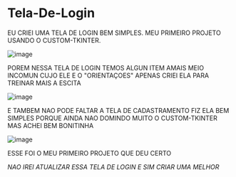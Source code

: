 # Tela-De-Login

EU CRIEI UMA TELA DE LOGIN BEM SIMPLES.
MEU PRIMEIRO PROJETO USANDO O CUSTOM-TKINTER.


![image](https://github.com/LudiAlves/Tela-de-Login/assets/136092113/e1578acd-0274-4ff7-84a6-081f625ce0b7)


POREM NESSA TELA DE LOGIN TEMOS ALGUN ITEM AMAIS MEIO INCOMUN
CUJO ELE E O "ORIENTAÇOES"
APENAS CRIEI ELA PARA TREINAR MAIS A ESCITA 


![image](https://github.com/LudiAlves/Tela-de-Login/assets/136092113/f9f3e9a1-72c3-46fc-b128-42ebaca3e134)


E TAMBEM NAO PODE FALTAR A TELA DE CADASTRAMENTO
FIZ ELA BEM SIMPLES PORQUE AINDA NAO DOMINDO MUITO O CUSTOM-TKINTER
MAS ACHEI BEM BONITINHA


![image](https://github.com/LudiAlves/Tela-de-Login/assets/136092113/e6624d06-aee1-438c-bcbc-65bce0e16365)


ESSE FOI O MEU PRIMEIRO PROJETO QUE DEU CERTO

*NAO IREI ATUALIZAR ESSA TELA DE LOGIN E SIM CRIAR UMA MELHOR*














